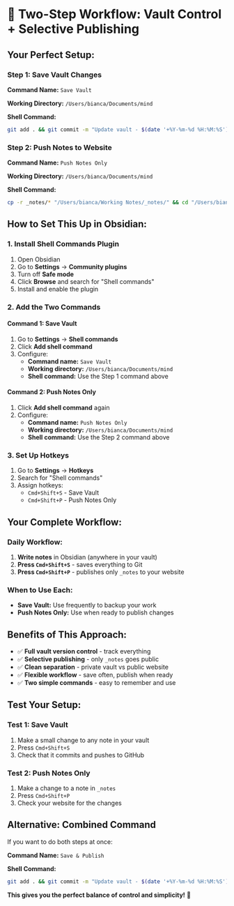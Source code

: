 # 🎯 Two-Step Workflow: Vault Control + Selective Publishing

## **Your Perfect Setup:**

### **Step 1: Save Vault Changes**
**Command Name:** `Save Vault`

**Working Directory:** `/Users/bianca/Documents/mind`

**Shell Command:**
```bash
git add . && git commit -m "Update vault - $(date '+%Y-%m-%d %H:%M:%S')" && git push origin main
```

### **Step 2: Push Notes to Website**
**Command Name:** `Push Notes Only`

**Working Directory:** `/Users/bianca/Documents/mind`

**Shell Command:**
```bash
cp -r _notes/* "/Users/bianca/Working Notes/_notes/" && cd "/Users/bianca/Working Notes" && npm run build && git add . && git commit -m "Update notes from vault - $(date '+%Y-%m-%d %H:%M:%S')" && git push origin main
```

## **How to Set This Up in Obsidian:**

### **1. Install Shell Commands Plugin**
1. Open Obsidian
2. Go to **Settings** → **Community plugins**
3. Turn off **Safe mode**
4. Click **Browse** and search for "Shell commands"
5. Install and enable the plugin

### **2. Add the Two Commands**

#### **Command 1: Save Vault**
1. Go to **Settings** → **Shell commands**
2. Click **Add shell command**
3. Configure:
   - **Command name:** `Save Vault`
   - **Working directory:** `/Users/bianca/Documents/mind`
   - **Shell command:** Use the Step 1 command above

#### **Command 2: Push Notes Only**
1. Click **Add shell command** again
2. Configure:
   - **Command name:** `Push Notes Only`
   - **Working directory:** `/Users/bianca/Documents/mind`
   - **Shell command:** Use the Step 2 command above

### **3. Set Up Hotkeys**
1. Go to **Settings** → **Hotkeys**
2. Search for "Shell commands"
3. Assign hotkeys:
   - `Cmd+Shift+S` - Save Vault
   - `Cmd+Shift+P` - Push Notes Only

## **Your Complete Workflow:**

### **Daily Workflow:**
1. **Write notes** in Obsidian (anywhere in your vault)
2. **Press `Cmd+Shift+S`** - saves everything to Git
3. **Press `Cmd+Shift+P`** - publishes only `_notes` to your website

### **When to Use Each:**
- **Save Vault:** Use frequently to backup your work
- **Push Notes Only:** Use when ready to publish changes

## **Benefits of This Approach:**
- ✅ **Full vault version control** - track everything
- ✅ **Selective publishing** - only `_notes` goes public
- ✅ **Clean separation** - private vault vs public website
- ✅ **Flexible workflow** - save often, publish when ready
- ✅ **Two simple commands** - easy to remember and use

## **Test Your Setup:**

### **Test 1: Save Vault**
1. Make a small change to any note in your vault
2. Press `Cmd+Shift+S`
3. Check that it commits and pushes to GitHub

### **Test 2: Push Notes Only**
1. Make a change to a note in `_notes`
2. Press `Cmd+Shift+P`
3. Check your website for the changes

## **Alternative: Combined Command**

If you want to do both steps at once:

**Command Name:** `Save & Publish`

**Shell Command:**
```bash
git add . && git commit -m "Update vault - $(date '+%Y-%m-%d %H:%M:%S')" && git push origin main && cp -r _notes/* "/Users/bianca/Working Notes/_notes/" && cd "/Users/bianca/Working Notes" && npm run build && git add . && git commit -m "Update notes from vault - $(date '+%Y-%m-%d %H:%M:%S')" && git push origin main
```

**This gives you the perfect balance of control and simplicity!** 🚀






